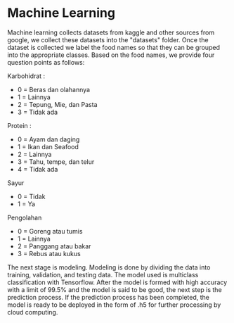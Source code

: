 # Machine Learning 

Machine learning collects datasets from kaggle and other sources from google, we collect these datasets into the "datasets" folder. Once the dataset is collected we label the food names so that they can be grouped into the appropriate classes. Based on the food names, we provide four question points as follows: 

Karbohidrat :
* 0 = Beras dan olahannya
* 1 = Lainnya
* 2 = Tepung, Mie, dan Pasta
* 3 = Tidak ada

Protein :
* 0 = Ayam dan daging
* 1 = Ikan dan Seafood
* 2 = Lainnya
* 3 = Tahu, tempe, dan telur
* 4 = Tidak ada

Sayur
* 0 = Tidak
* 1 = Ya

Pengolahan
* 0 = Goreng atau tumis
* 1 = Lainnya
* 2 = Panggang atau bakar
* 3 = Rebus atau kukus

The next stage is modeling. Modeling is done by dividing the data into training, validation, and testing data. The model used is multiclass classification with Tensorflow. After the model is formed with high accuracy with a limit of 99.5% and the model is said to be good, the next step is the prediction process. If the prediction process has been completed, the model is ready to be deployed in the form of .h5 for further processing by cloud computing.
